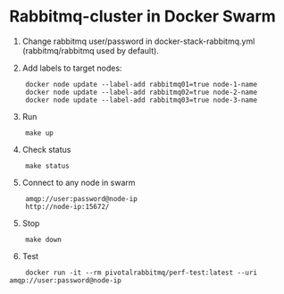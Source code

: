# Rabbitmq-cluster in Docker Swarm

1. Change rabbitmq user/password in docker-stack-rabbitmq.yml (rabbitmq/rabbitmq used by default).

2. Add labels to target nodes:
```
    docker node update --label-add rabbitmq01=true node-1-name
    docker node update --label-add rabbitmq02=true node-2-name
    docker node update --label-add rabbitmq03=true node-3-name
```

3. Run
```
    make up
```

4. Check status
```
    make status
```

5. Connect to any node in swarm
```
    amqp://user:password@node-ip
    http://node-ip:15672/
```

5. Stop
```
    make down
```

6. Test
```
    docker run -it --rm pivotalrabbitmq/perf-test:latest --uri amqp://user:password@node-ip
```
